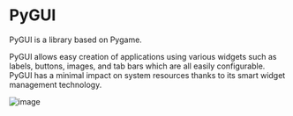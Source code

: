 # PyGUI
PyGUI is a library based on Pygame.

PyGUI allows easy creation of applications using various widgets such as labels, buttons, images, and tab bars which are all easily configurable. PyGUI has a minimal impact on system resources thanks to its smart widget management technology.

![image](https://user-images.githubusercontent.com/29596317/119646530-6d024280-be5e-11eb-9786-b05af0c791e9.png)
